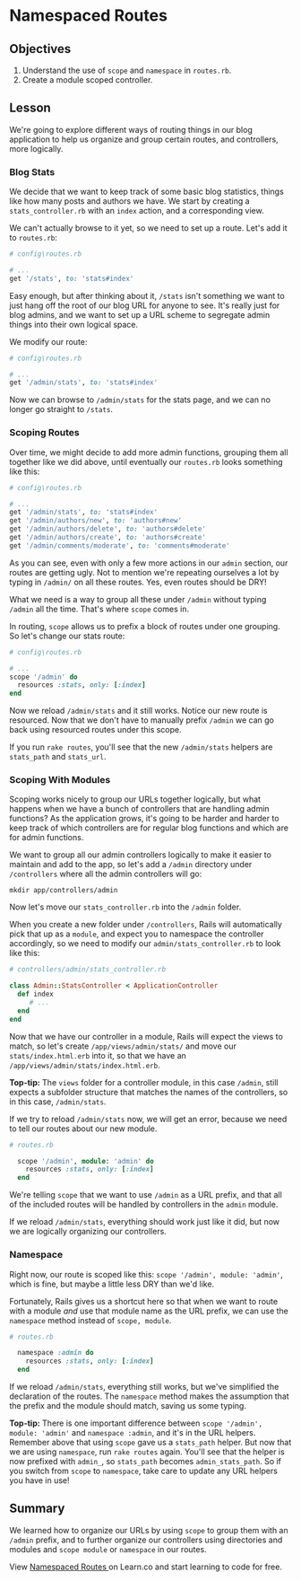 # Namespaced Routes

## Objectives

1. Understand the use of `scope` and `namespace` in `routes.rb`.
2. Create a module scoped controller.

## Lesson

We're going to explore different ways of routing things in our blog application to help us organize and group certain routes, and controllers, more logically.

### Blog Stats

We decide that we want to keep track of some basic blog statistics, things like how many posts and authors we have. We start by creating a `stats_controller.rb` with an `index` action, and a corresponding view.

We can't actually browse to it yet, so we need to set up a route. Let's add it to `routes.rb`:

```ruby
# config\routes.rb

# ...
get '/stats', to: 'stats#index'
```

Easy enough, but after thinking about it, `/stats` isn't something we want to just hang off the root of our blog URL for anyone to see. It's really just for blog admins, and we want to set up a URL scheme to segregate admin things into their own logical space.

We modify our route:

```ruby
# config\routes.rb

# ...
get '/admin/stats', to: 'stats#index'
```

Now we can browse to `/admin/stats` for the stats page, and we can no longer go straight to `/stats`.

### Scoping Routes

Over time, we might decide to add more admin functions, grouping them all together like we did above, until eventually our `routes.rb` looks something like this:

```ruby
# config\routes.rb

# ...
get '/admin/stats', to: 'stats#index'
get '/admin/authors/new', to: 'authors#new'
get '/admin/authors/delete', to: 'authors#delete'
get '/admin/authors/create', to: 'authors#create'
get '/admin/comments/moderate', to: 'comments#moderate'
```

As you can see, even with only a few more actions in our `admin` section, our routes are getting ugly. Not to mention we're repeating ourselves a lot by typing in `/admin/` on all these routes. Yes, even routes should be DRY!

What we need is a way to group all these under `/admin` without typing `/admin` all the time. That's where `scope` comes in.

In routing, `scope` allows us to prefix a block of routes under one grouping. So let's change our stats route:

```ruby
# config\routes.rb

# ...
scope '/admin' do
  resources :stats, only: [:index]
end
```

Now we reload `/admin/stats` and it still works. Notice our new route is resourced. Now that we don't have to manually prefix `/admin` we can go back using resourced routes under this scope.

If you run `rake routes`, you'll see that the new `/admin/stats` helpers are `stats_path` and `stats_url`.

### Scoping With Modules

Scoping works nicely to group our URLs together logically, but what happens when we have a bunch of controllers that are handling admin functions? As the application grows, it's going to be harder and harder to keep track of which controllers are for regular blog functions and which are for admin functions.

We want to group all our admin controllers logically to make it easier to maintain and add to the app, so let's add a `/admin` directory under `/controllers` where all the admin controllers will go:

`mkdir app/controllers/admin`

Now let's move our `stats_controller.rb` into the `/admin` folder.

When you create a new folder under `/controllers`, Rails will automatically pick that up as a `module`, and expect you to namespace the controller accordingly, so we need to modify our `admin/stats_controller.rb` to look like this:

```ruby
# controllers/admin/stats_controller.rb

class Admin::StatsController < ApplicationController
  def index
     # ...
  end
end
```

Now that we have our controller in a module, Rails will expect the views to match, so let's create `/app/views/admin/stats/` and move our `stats/index.html.erb` into it, so that we have an `/app/views/admin/stats/index.html.erb`.

**Top-tip:** The `views` folder for a controller module, in this case `/admin`, still expects a subfolder structure that matches the names of the controllers, so in this case, `/admin/stats`.

If we try to reload `/admin/stats` now, we will get an error, because we need to tell our routes about our new module.

```ruby
# routes.rb

  scope '/admin', module: 'admin' do
    resources :stats, only: [:index]
  end
```

We're telling `scope` that we want to use `/admin` as a URL prefix, and that all of the included routes will be handled by controllers in the `admin` module.

If we reload `/admin/stats`, everything should work just like it did, but now we are logically organizing our controllers.

### Namespace

Right now, our route is scoped like this: `scope '/admin', module: 'admin'`, which is fine, but maybe a little less DRY than we'd like.

Fortunately, Rails gives us a shortcut here so that when we want to route with a module *and* use that module name as the URL prefix, we can use the `namespace` method instead of `scope, module`.

```ruby
# routes.rb

  namespace :admin do
    resources :stats, only: [:index]
  end
```

If we reload `/admin/stats`, everything still works, but we've simplified the declaration of the routes. The `namespace` method makes the assumption that the prefix and the module should match, saving us some typing.

**Top-tip:** There is one important difference between `scope '/admin', module: 'admin'` and `namespace :admin`, and it's in the URL helpers. Remember above that using `scope` gave us a `stats_path` helper. But now that we are using `namespace`, run `rake routes` again. You'll see that the helper is now prefixed with `admin_`, so `stats_path` becomes `admin_stats_path`. So if you switch from `scope` to `namespace`, take care to update any URL helpers you have in use!

## Summary

We learned how to organize our URLs by using `scope` to group them with an `/admin` prefix, and to further organize our controllers using directories and modules and `scope module` or `namespace` in our routes.

<p data-visibility='hidden'>View <a href='https://learn.co/lessons/namespaced-routes-reading'>Namespaced Routes </a> on Learn.co and start learning to code for free.</p>
